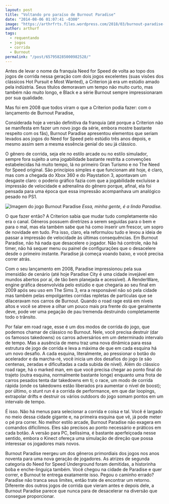 ```yaml
---
layout: post
title: "Voltando pro paraíso de Burnout Paradise"
date: "2014-08-06 01:07:41 -0300"
image: "https://arthrfrts.files.wordpress.com/2018/03/burnout-paradise-takedown-1024x576.jpg"
author: arthurf
tags:
  - requentando
  - jogos
  - corrida
  - Burnout
permalink: "/post/657958285000982528/"
---
```


Antes de levar o nome da franquia Need for Speed de volta ao topo dos jogos de corrida nessa geração com dois jogos excelentes (suas visões dos clássicos Hot Pursuit e Most Wanted), a Criterion já era um estúdio amado pela indústria. Seus títulos demoravam um tempo não muito curto, mas também não muito longo, e Black e a série Burnout sempre impressionaram por sua qualidade.

Mas foi em 2008 que todos viram o que a Criterion podia fazer: com o lançamento de Burnout Paradise,

Considerada hoje a versão definitiva da franquia (até porque a Criterion não se manifesta em fazer um novo jogo da série, embora mostre bastante respeito com os fãs), Burnout Paradise apresentou elementos que seriam levados aos jogos do Need for Speed pelo estúdio três anos depois, e mesmo assim sem a mesma essência genial do seu já clássico.

O gênero de corrida, seja ele no estilo arcade ou no estilo simulador, sempre fora sujeito a uma jogabilidade bastante restrita a convenções estabelecidas há muito tempo, lá no primeiro Gran Turismo e no The Need for Speed original. São princípios simples e que funcionam até hoje, é claro, mas com a chegada do Xbox 360 e do Playstation 3, apontavam um desgaste claro: o poderio gráfico fazia com que a jogabilidade excluísse a impressão de velocidade e adrenalina do gênero porque, afinal, ela foi pensada para uma época que essa impressão acompanhava um analógico pesado no PS1.

![Imagem do jogo Burnout Paradise](https://arthrfrts.files.wordpress.com/2018/03/burnout-paradise-cidade-1024x576.jpg)
_Essa, minha gente, é a linda Paradise._

O que fazer então? A Criterion sabia que mudar tudo completamente não era o canal. Gêneros possuem diretrizes a serem seguidas para o bem e para o mal, mas ela também sabe que há como inserir um frescor, um sopro de novidade em tudo. Pra isso, claro, ela reformulou tudo e levou a ideia de passar a impressão de velocidade às últimas consequências. Em Burnout Paradise, não há nada que desacelere o jogador. Não há controle, não há timer, não há sequer menu ou painel de configurações que o desacelere desde o primeiro instante. Paradise já começa voando baixo, e você precisa correr atrás.

Com o seu lançamento em 2008, Paradise impressionou pela sua imensidão de cenário (até hoje Paradise City é uma cidade invejável em mundos abertos por aí, de tão bem planejada e acessível). A RenderWare, engine gráfica desenvolvida pelo estúdio e que chegaria ao seu final em 2009 após seu uso em The Sims 3, era a responsável não só pela cidade mas também pelas empolgantes corridas repletas de partículas que se dilaceravam nos carros de Burnout. Quando o road rage está em níveis altos e você se atreve a olhar um pouco mais pra frente do que geralmente deve, pode ver uma pegação de pau tremenda destruindo completamente todo o trânsito.

Por falar em road rage, esse é um dos modos de corrida do jogo, que podemos chamar de clássico no Burnout. Nele, você precisa destruir (dar os famosos takedowns) os carros adversários em um determinado intervalo de tempo. Mas a ausência de menu traz uma nova dinâmica para essa estrutura de jogo de corrida e leva a máxima de que em cada esquina há um novo desafio. A cada esquina, literalmente, ao pressionar o botão do acelerador e da marcha-ré, você inicia um dos desafios do jogo (e são centenas, zeradas e dificultadas a cada subida de nível). Além do clássico road rage, há o marked man, em que você precisa chegar ao ponto final do trajeto (outra esquina, normalmente bastante longe) enquanto uma frota de carros pesados tenta dar takedowns em ti; o race, um modo de corrida rápida (onde os takedowns estão liberados pra aumentar o nível de boost); por último, o stunt run é a corrida de performance, em que dar loopings, extrapolar drifts e destruir os vários outdoors do jogo somam pontos em um intervalo de tempo.

É isso. Não há menus para selecionar a corrida e coisa e tal. Você é largado no meio dessa cidade gigante e, na primeira esquina que vê, já pode meter o pé pra correr. No melhor estilo arcade, Burnout Paradise não exagera em comandos dificílimos. Eles são precisos ao ponto necessário e práticos em cada botão. A versão para PC, belíssima, é bastante aperfeiçoada nesse sentido, embora o Kinect ofereça uma simulação de direção que possa interessar os jogadores mais novos.

Burnout Paradise reergeu um dos gêneros primordiais dos jogos nos anos noventa para uma nova geração de jogadores. As atrizes de segunda categoria do Need for Speed Underground foram demitidas, a historinha boba e enche-linguiça também. Você chegou na cidade de Paradise e quer correr, e Burnout te entrega exatamente isso. Pegou o caminho errado? Paradise não tranca seus limites, então trate de encontrar um retorno. Diferente dos outros jogos de corrida que vieram antes e depois dele, a Burnout Paradise parece que nunca para de desacelerar na diversão que consegue proporcionar.
